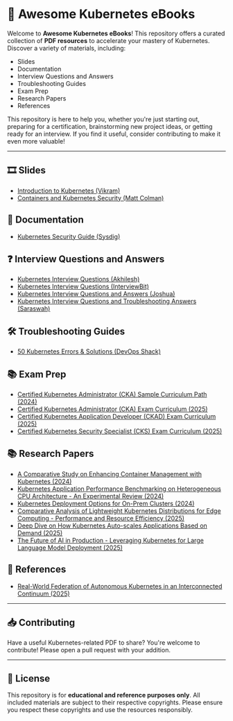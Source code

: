 # 📘 Awesome Kubernetes eBooks

Welcome to **Awesome Kubernetes eBooks**! This repository offers a curated collection of **PDF resources** to accelerate your mastery of Kubernetes. Discover a variety of materials, including:

- Slides
- Documentation
- Interview Questions and Answers
- Troubleshooting Guides
- Exam Prep
- Research Papers
- References

This repository is here to help you, whether you're just starting out, preparing for a certification, brainstorming new project ideas, or getting ready for an interview. If you find it useful, consider contributing to make it even more valuable!

---
## 🎞️ Slides
- [Introduction to Kubernetes (Vikram)](<Slides/Introduction to Kubernetes (Vikram).pdf>)
- [Containers and Kubernetes Security (Matt Colman)](<Slides/Containers and Kubernetes Security (Matt Colman).pdf>)

## 📘 Documentation
- [Kubernetes Security Guide (Sysdig)](<Documentation/Kubernetes Security Guide (Sysdig).pdf>)

## ❓ Interview Questions and Answers
- [Kubernetes Interview Questions (Akhilesh)](<Interview Questions and Answers/Kubernetes Interview Questions (Akhilesh).pdf>)
- [Kubernetes Interview Questions (InterviewBit)](<Interview Questions and Answers/Kubernetes Interview Questions (InterviewBit).pdf>)
- [Kubernetes Interview Questions and Answers (Joshua)](<Interview Questions and Answers/Kubernetes Interview Questions and Answers (Joshua).pdf>)
- [Kubernetes Interview Questions and Troubleshooting Answers (Saraswah)](<Interview Questions and Answers/Kubernetes Interview Questions and Troubleshooting Answers (Saraswah).pdf>)

## 🛠️ Troubleshooting Guides
- [50 Kubernetes Errors & Solutions (DevOps Shack)](<Troubleshooting Guides/50 Kubernetes Errors & Solutions (DevOps Shack).pdf>)

## 📚 Exam Prep
- [Certified Kubernetes Administrator (CKA) Sample Curriculum Path (2024)](<Exam Prep/Certified Kubernetes Administrator (CKA) Sample Curriculum Path (2024).pdf>)
- [Certified Kubernetes Administrator (CKA) Exam Curriculum (2025)](<Exam Prep/Certified Kubernetes Administrator (CKA) Exam Curriculum (2025).pdf>)
- [Certified Kubernetes Application Developer (CKAD) Exam Curriculum (2025)](<Exam Prep/Certified Kubernetes Application Developer (CKAD) Exam Curriculum (2025).pdf>)
- [Certified Kubernetes Security Specialist (CKS) Exam Curriculum (2025)](<Exam Prep/Certified Kubernetes Security Specialist (CKS) Exam Curriculum (2025).pdf>)

## 📚 Research Papers
- [A Comparative Study on Enhancing Container Management with Kubernetes (2024)](<Research Papers/A Comparative Study on Enhancing Container Management with Kubernetes (2024).pdf>)
- [Kubernetes Application Performance Benchmarking on Heterogeneous CPU Architecture - An Experimental Review (2024)](<Research Papers/Kubernetes Application Performance Benchmarking on Heterogeneous CPU Architecture - An Experimental Review (2024).pdf>)
- [Kubernetes Deployment Options for On-Prem Clusters (2024)](<Research Papers/Kubernetes Deployment Options for On-Prem Clusters (2024).pdf>)
- [Comparative Analysis of Lightweight Kubernetes Distributions for Edge Computing - Performance and Resource Efficiency (2025)](<Research Papers/Comparative Analysis of Lightweight Kubernetes Distributions for Edge Computing - Performance and Resource Efficiency (2025).pdf>)
- [Deep Dive on How Kubernetes Auto-scales Applications Based on Demand (2025)](<Research Papers/Deep Dive on How Kubernetes Auto-scales Applications Based on Demand (2025).pdf>)
- [The Future of AI in Production - Leveraging Kubernetes for Large Language Model Deployment (2025)](<Research Papers/The Future of AI in Production - Leveraging Kubernetes for Large Language Model Deployment (2025).pdf>)

## 📘 References
- [Real-World Federation of Autonomous Kubernetes in an Interconnected Continuum (2025)](<References/Real-World Federation of Autonomous Kubernetes in an Interconnected Continuum (2025).pdf>)

---

## 📥 Contributing

Have a useful Kubernetes-related PDF to share? You're welcome to contribute! Please open a pull request with your addition.

---

## 📄 License

This repository is for **educational and reference purposes only**. All included materials are subject to their respective copyrights. Please ensure you respect these copyrights and use the resources responsibly.